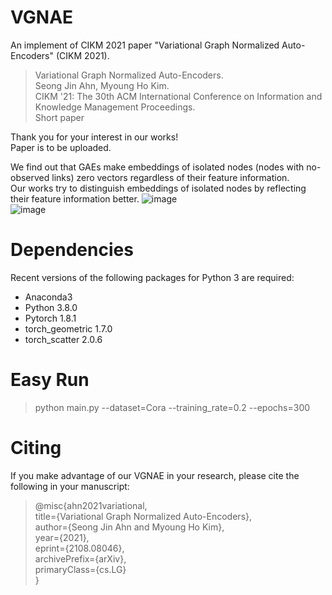 # VGNAE
An implement of CIKM 2021 paper "Variational Graph Normalized Auto-Encoders" (CIKM 2021).
> Variational Graph Normalized Auto-Encoders.  
> Seong Jin Ahn, Myoung Ho Kim.  
> CIKM '21: The 30th ACM International Conference on Information and Knowledge Management Proceedings.  
> Short paper  

Thank you for your interest in our works!  
Paper is to be uploaded.

We find out that GAEs make embeddings of isolated nodes (nodes with no-observed links) zero vectors regardless of their feature information.  
Our works try to distinguish embeddings of isolated nodes by reflecting their feature information better.
![image](https://user-images.githubusercontent.com/37531907/129611067-0c4cb724-0bea-4b4b-a5b0-7afc56f87643.png)  
![image](https://user-images.githubusercontent.com/37531907/129611133-1dad1073-fcd2-4df8-a3df-1cca2cd2e090.png)

# Dependencies
Recent versions of the following packages for Python 3 are required:

* Anaconda3
* Python 3.8.0  
* Pytorch 1.8.1  
* torch_geometric 1.7.0  
* torch_scatter 2.0.6  

# Easy Run
> python main.py --dataset=Cora --training_rate=0.2 --epochs=300

# Citing
If you make advantage of our VGNAE in your research, please cite the following in your manuscript:


>@misc{ahn2021variational,  
>      title={Variational Graph Normalized Auto-Encoders},  
>      author={Seong Jin Ahn and Myoung Ho Kim},  
>      year={2021},  
>      eprint={2108.08046},  
>      archivePrefix={arXiv},  
>      primaryClass={cs.LG}  
>}  
